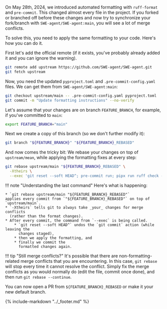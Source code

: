 On May 28th, 2024, we introduced automated formatting with `ruff-format` and `pre-commit`. This changed almost every file in the project.
If you forked or branched off before these changes and now try to synchronize your fork/branch with `SWE-agent/SWE-agent:main`, you will
see a lot of merge conflicts.

To solve this, you need to apply the same formatting to your code. Here's how you can do it.

First let's add the official remote (if it exists, you've probably already added it and you can ignore the warning).

```bash
git remote add upstream https://github.com/SWE-agent/SWE-agent.git
git fetch upstream
```

Now, you need the updated `pyproject.toml` and `.pre-commit-config.yaml` files.
We can get them from `SWE-agent/SWE-agent:main`:

```bash
git checkout upstream/main -- .pre-commit-config.yaml pyproject.toml
git commit -m "Update formatting instructions" --no-verify
```

Let's assume that your changes are on branch `FEATURE_BRANCH`, for example, if you've committed to `main`:

```bash
export FEATURE_BRANCH="main"
```

Next we create a copy of this branch (so we don't further modify it):

```bash
git branch "${FEATURE_BRANCH}" "${FEATURE_BRANCH}_REBASED"
```

And now comes the tricky bit: We rebase your changes on top of `upstream/mean`, while applying
the formatting fixes at every step:

```bash
git rebase upstream/main "${FEATURE_BRANCH}_REBASED" \
  -Xtheirs \
  --exec 'git reset --soft HEAD^; pre-commit run; pipx run ruff check --fix --unsafe-fixes; git add -u; git commit -C HEAD@{1} --no-verify'
```

!!! note "Understanding the last command"
    Here's what is happening:

    * `git rebase upstream/main "${FEATURE_BRANCH}_REBASED"`
    applies every commit from `"${FEATURE_BRANCH}_REBASED"` on top of `upstream/main`.
    * `-Xtheirs` tells git to always take _your_ changes for merge conflicts
      (rather than the format changes).
    * After every commit, the command from `--exec` is being called.
        * `git reset --soft HEAD^` undos the `git commit` action (while leaving the
          changes staged),
        * then we apply the formatting, and
        * finally we commit the
          formatted changes again.

!!! tip "Still merge conflicts?"
    It's possible that there are non-formatting-related merge conflicts that you are encountering.
    In this case, `git rebase` will stop every time it cannot resolve the conflict.
    Simply fix the merge conflicts as you would normally do (edit the file, commit once done),
    and then run `git rebase --continue`.

You can now open a PR from `${FEATURE_BRANCH}_REBASED` or make it your new default branch.

{% include-markdown "../_footer.md" %}